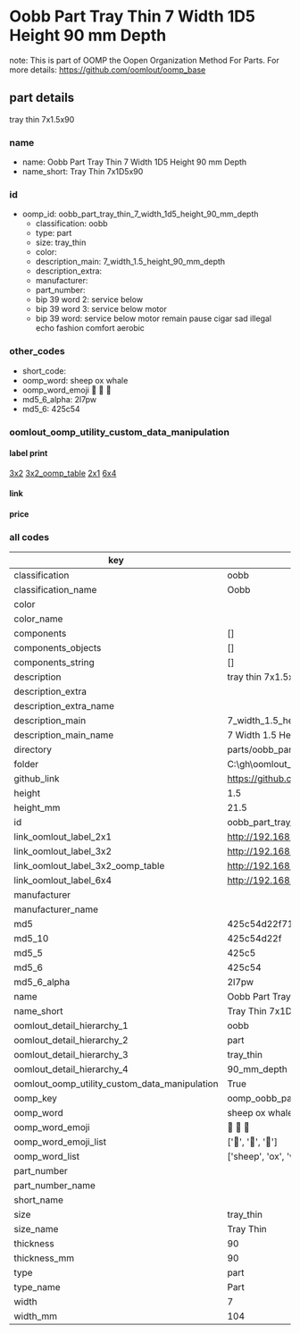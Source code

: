 # Oobb Part Tray Thin 7 Width 1D5 Height 90 mm Depth  

note: This is part of OOMP the Oopen Organization Method For Parts. For more details: https://github.com/oomlout/oomp_base

##  part details
  



tray thin 7x1.5x90



### name
* name: Oobb Part Tray Thin 7 Width 1D5 Height 90 mm Depth
* name_short: Tray Thin 7x1D5x90 
### id
* oomp_id: oobb_part_tray_thin_7_width_1d5_height_90_mm_depth
  * classification: oobb
  * type: part
  * size: tray_thin
  * color: 
  * description_main: 7_width_1.5_height_90_mm_depth
  * description_extra: 
  * manufacturer: 
  * part_number: 
  * bip 39 word 2: service below
  * bip 39 word 3: service below motor
  * bip 39 word: service below motor remain pause cigar sad illegal echo fashion comfort aerobic

### other_codes
* short_code: 
* oomp_word: sheep ox whale
* oomp_word_emoji :sheep: :ox: :whale:
* md5_6_alpha: 2l7pw
* md5_6: 425c54






### oomlout_oomp_utility_custom_data_manipulation
#### label print
[3x2](http://192.168.1.245:1112/?label=oomp%202l7pw)
[3x2_oomp_table](http://192.168.1.108:1112/?label=oomp%202l7pw)
[2x1](http://192.168.1.242:1112/?label=oomp%202l7pw)
[6x4](http://192.168.1.55:1112/?label=oomp%202l7pw)    

#### link

                              

#### price







### all codes 
| key | value |  
| --- | --- |  
| classification | oobb |  
| classification_name | Oobb |  
| color |  |  
| color_name |  |  
| components | [] |  
| components_objects | [] |  
| components_string | [] |  
| description | tray thin 7x1.5x90 |  
| description_extra |  |  
| description_extra_name |  |  
| description_main | 7_width_1.5_height_90_mm_depth |  
| description_main_name | 7 Width 1.5 Height 90 mm Depth |  
| directory | parts/oobb_part_tray_thin_7_width_1d5_height_90_mm_depth |  
| folder | C:\gh\oomlout_oobb_version_4_generated_parts\parts\oobb_part_tray_thin_7_width_1d5_height_90_mm_depth |  
| github_link | https://github.com/oomlout/oomlout_oomp_part_src/tree/main/parts/oobb_part_tray_thin_7_width_1d5_height_90_mm_depth |  
| height | 1.5 |  
| height_mm | 21.5 |  
| id | oobb_part_tray_thin_7_width_1d5_height_90_mm_depth |  
| link_oomlout_label_2x1 | http://192.168.1.242:1112/?label=oomp%202l7pw |  
| link_oomlout_label_3x2 | http://192.168.1.245:1112/?label=oomp%202l7pw |  
| link_oomlout_label_3x2_oomp_table | http://192.168.1.108:1112/?label=oomp%202l7pw |  
| link_oomlout_label_6x4 | http://192.168.1.55:1112/?label=oomp%202l7pw |  
| manufacturer |  |  
| manufacturer_name |  |  
| md5 | 425c54d22f7117b4a3d0bb5920c53621 |  
| md5_10 | 425c54d22f |  
| md5_5 | 425c5 |  
| md5_6 | 425c54 |  
| md5_6_alpha | 2l7pw |  
| name | Oobb Part Tray Thin 7 Width 1D5 Height 90 mm Depth |  
| name_short | Tray Thin 7x1D5x90  |  
| oomlout_detail_hierarchy_1 | oobb |  
| oomlout_detail_hierarchy_2 | part |  
| oomlout_detail_hierarchy_3 | tray_thin |  
| oomlout_detail_hierarchy_4 | 90_mm_depth |  
| oomlout_oomp_utility_custom_data_manipulation | True |  
| oomp_key | oomp_oobb_part_tray_thin_7_width_1d5_height_90_mm_depth |  
| oomp_word | sheep ox whale |  
| oomp_word_emoji | :sheep: :ox: :whale: |  
| oomp_word_emoji_list | [':sheep:', ':ox:', ':whale:'] |  
| oomp_word_list | ['sheep', 'ox', 'whale'] |  
| part_number |  |  
| part_number_name |  |  
| short_name |  |  
| size | tray_thin |  
| size_name | Tray Thin |  
| thickness | 90 |  
| thickness_mm | 90 |  
| type | part |  
| type_name | Part |  
| width | 7 |  
| width_mm | 104 |  
